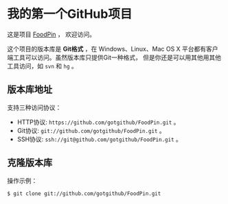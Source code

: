 # 我的第一个GitHub项目

这是项目 [FoodPin](https://https://github.com/xuyafei/FoodPin) ，
欢迎访问。

这个项目的版本库是 **Git格式** ，在 Windows、Linux、Mac OS X
平台都有客户端工具可以访问。虽然版本库只提供Git一种格式，
但是你还是可以用其他用其他工具访问，如 ``svn`` 和 ``hg`` 。

## 版本库地址

支持三种访问协议：

* HTTP协议: `https://github.com/gotgithub/FoodPin.git` 。
* Git协议: `git://github.com/gotgithub/FoodPin.git` 。
* SSH协议: `ssh://git@github.com/gotgithub/FoodPin.git` 。

## 克隆版本库

操作示例：

    $ git clone git://github.com/gotgithub/FoodPin.git
